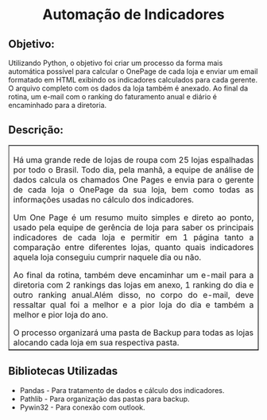 <h1 align="center">Automação de Indicadores</h1>
<p><h2>Objetivo:</h2> Utilizando Python, o objetivo foi criar um processo da forma mais automática possível para calcular o OnePage de cada loja e enviar um email formatado em HTML exibindo os indicadores calculados para cada gerente. O arquivo completo com os dados da loja também é anexado.
Ao final da rotina, um e-mail com o ranking do faturamento anual e diário é encaminhado para a diretoria.</p>
<p></p>
<h2>Descrição:</h2>
<table width="200px" border="1">
  <tr><td>
<p style="text-align: justify;">Há uma grande rede de lojas de roupa com 25 lojas espalhadas por todo o Brasil. Todo dia, pela manhã, a equipe de análise de dados calcula os chamados One Pages e envia para o gerente de cada loja o OnePage da sua loja, bem como todas as informações usadas no cálculo dos indicadores.</p> 
<p style="text-align: justify;">Um One Page é um resumo muito simples e direto ao ponto, usado pela equipe de gerência de loja para saber os principais indicadores de cada loja e permitir em 1 página tanto a comparação entre diferentes lojas, quanto quais indicadores aquela loja conseguiu cumprir naquele dia ou não.</p>
<p style="text-align: justify;">Ao final da rotina, também deve encaminhar um e-mail para a diretoria com 2 rankings das lojas em anexo, 1 ranking do dia e outro ranking anual.Além disso, no corpo do e-mail, deve ressaltar qual foi a melhor e a pior loja do dia e também a melhor e pior loja do ano.</p> 
O processo organizará uma pasta de Backup para todas as lojas alocando cada loja em sua respectiva pasta.
  </td></tr>
</table>

<h2>Bibliotecas Utilizadas</h2>
<ul>
<li>Pandas - Para tratamento de dados e cálculo dos indicadores.</li>
<li>Pathlib - Para organização das pastas para backup.</li>
<li>Pywin32 - Para conexão com outlook.</li>
</ul>



